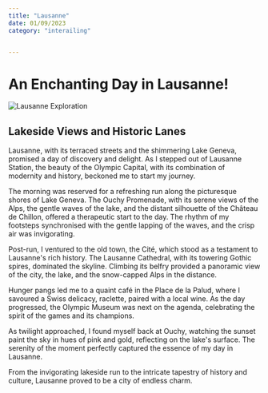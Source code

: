 ```yaml
---
title: "Lausanne" 
date: 01/09/2023
category: "interailing"


---
```

# An Enchanting Day in Lausanne!

![Lausanne Exploration](/images/lausanne.jpg)

## Lakeside Views and Historic Lanes

Lausanne, with its terraced streets and the shimmering Lake Geneva, promised a day of discovery and delight. As I stepped out of Lausanne Station, the beauty of the Olympic Capital, with its combination of modernity and history, beckoned me to start my journey.

The morning was reserved for a refreshing run along the picturesque shores of Lake Geneva. The Ouchy Promenade, with its serene views of the Alps, the gentle waves of the lake, and the distant silhouette of the Château de Chillon, offered a therapeutic start to the day. The rhythm of my footsteps synchronised with the gentle lapping of the waves, and the crisp air was invigorating.

Post-run, I ventured to the old town, the Cité, which stood as a testament to Lausanne's rich history. The Lausanne Cathedral, with its towering Gothic spires, dominated the skyline. Climbing its belfry provided a panoramic view of the city, the lake, and the snow-capped Alps in the distance.

Hunger pangs led me to a quaint café in the Place de la Palud, where I savoured a Swiss delicacy, raclette, paired with a local wine. As the day progressed, the Olympic Museum was next on the agenda, celebrating the spirit of the games and its champions.

As twilight approached, I found myself back at Ouchy, watching the sunset paint the sky in hues of pink and gold, reflecting on the lake's surface. The serenity of the moment perfectly captured the essence of my day in Lausanne.

From the invigorating lakeside run to the intricate tapestry of history and culture, Lausanne proved to be a city of endless charm.

